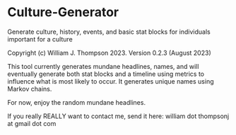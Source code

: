 # Culture-Generator
Generate culture, history, events, and basic stat blocks for individuals important for a culture

Copyright (c) William J. Thompson 2023.
Version 0.2.3 (August 2023)

This tool currently generates mundane headlines, names, and will eventually
generate both stat blocks and a timeline using metrics to influence what is
most likely to occur. It generates unique names using Markov chains.

For now, enjoy the random mundane headlines.

If you really REALLY want to contact me, send it here:
william dot thompsonj at gmail dot com